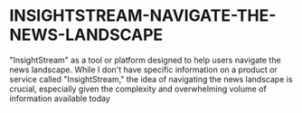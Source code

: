 # INSIGHTSTREAM-NAVIGATE-THE-NEWS-LANDSCAPE
"InsightStream" as a tool or platform designed to help users navigate the news landscape. While I don't have specific information on a product or service called "InsightStream," the idea of navigating the news landscape is crucial, especially given the complexity and overwhelming volume of information available today
